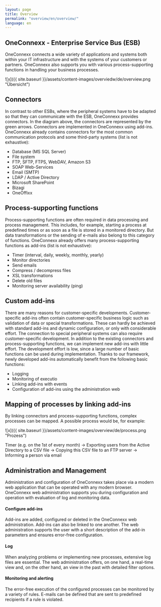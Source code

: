 ```yaml
---
layout: page
title: Overview
permalink: "overview/en/overview/"
language: en
---
```


## OneConnexx - Enterprise Service Bus (ESB)

OneConnexx connects a wide variety of applications and systems both within your IT infrastructure and with the systems of your customers or partners.
OneConnexx also supports you with various process-supporting functions in handling your business processes.

![x]({{ site.baseurl }}/assets/content-images/overviedw/de/overview.png "Übersicht")

## Connectors

In contrast to other ESBs, where the peripheral systems have to be adapted so that they can communicate with the ESB, OneConnexx provides connectors. 
In the diagram above, the connectors are represented by the green arrows. Connectors are implemented in OneConnexx using add-ins. OneConnexx already contains connectors for the most common communication protocols and some third-party systems (list is not exhaustive):

* Database (MS SQL Server)
* File system
* FTP, SFTP, FTPS, WebDAV, Amazon S3
* SOAP Web-Services
* Email (SMTP)
* LDAP / Active Directory
* Microsoft SharePoint
* Bizagi
* OneOffixx

## Process-supporting functions

Process-supporting functions are often required in data processing and process management. This includes, for example, starting a process at predefined times or as soon as a file is stored in a monitored directory.
But data transformations or the sending of e-mails also belong to this category of functions. OneConnexx already offers many process-supporting functions as add-ins (list is not exhaustive):

* Timer (interval, daily, weekly, monthly, yearly)
* Monitor directories
* Send emails
* Compress / decompress files
* XSL transformations
* Delete old files
* Monitoring server availability (ping)

## Custom add-ins

There are many reasons for customer-specific developments. Customer-specific add-ins often contain customer-specific business logic such as validation of data or special transformations.
These can hardly be achieved with standard add-ins and dynamic configuration, or only with considerable effort. The connection to special peripheral systems can also require customer-specific development.
In addition to the existing connectors and process-supporting functions, we can implement new add-ins with little effort. The development effort is low, since a large number of basic functions can be used during implementation.
Thanks to our framework, newly developed add-ins automatically benefit from the following basic functions:

* Logging
* Monitoring of executio
* Linking add-ins with events
* Configuration of add-ins using the administration web
 
## Mapping of processes by linking add-ins

By linking connectors and process-supporting functions, complex processes can be mapped. A possible process would be, for example:

![x]({{ site.baseurl }}/assets/content-images/overview/de/process.png "Prozess")

Timer (e.g. on the 1st of every month) -> Exporting users from the Active Directory to a CSV file -> Copying this CSV file to an FTP server -> Informing a person via email

## Administration and Management

Administration and configuration of OneConnexx takes place via a modern web application that can be operated with any modern browser. OneConnexx web administration supports you during configuration and operation with 
evaluation of log and monitoring data.

#### Configure add-ins

Add-ins are added, configured or deleted in the OneConnexx web administration. Add-ins can also be linked to one another. The web administration supports the user with a short description of the add-in parameters 
and ensures error-free configuration.

#### Log

When analyzing problems or implementing new processes, extensive log files are essential. The web administration offers, on one hand, a real-time view and, on the other hand, an view in the past with detailed filter options.

#### Monitoring and alerting

The error-free execution of the configured processes can be monitored by a variety of rules. E-mails can be defined that are sent to predefined recipients if a rule is violated.
